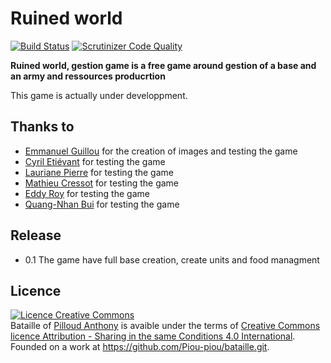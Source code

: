 # Ruined world

[![Build Status](https://scrutinizer-ci.com/g/Piou-piou/Ruined-World/badges/build.png?b=master)](https://scrutinizer-ci.com/g/Piou-piou/bataille/build-status/master)
[![Scrutinizer Code Quality](https://scrutinizer-ci.com/g/Piou-piou/Ruined-World/badges/quality-score.png?b=master)](https://scrutinizer-ci.com/g/Piou-piou/bataille/?branch=master)

**Ruined world, gestion game is a free game around gestion of a base and an army and ressources producrtion**

This game is actually under developpment.

## Thanks to
- [Emmanuel Guillou](https://github.com/EmmanuelGuillou) for the creation of images and testing the game
- [Cyril Etiévant](https://github.com/Bwaaahhh) for testing the game
- [Lauriane Pierre](https://github.com/LaurianeSylPierre) for testing the game
- [Mathieu Cressot](https://github.com/Mathieucst) for testing the game
- [Eddy Roy](https://github.com/eddyroy25) for testing the game
- [Quang-Nhan Bui](https://github.com/qnbui) for testing the game

## Release
- 0.1 The game have full base creation, create units and food managment

## Licence
<a rel="license" href="http://creativecommons.org/licenses/by-sa/4.0/"><img alt="Licence Creative Commons" style="border-width:0" src="https://i.creativecommons.org/l/by-sa/4.0/88x31.png" /></a><br /><span xmlns:dct="http://purl.org/dc/terms/" property="dct:title">Bataille</span> of <a xmlns:cc="http://creativecommons.org/ns#" href="http://anthony-pilloud.fr" property="cc:attributionName" rel="cc:attributionURL">Pilloud Anthony</a> is avaible under the terms of <a rel="license" href="http://creativecommons.org/licenses/by-sa/4.0/">Creative Commons licence Attribution -  Sharing in the same Conditions 4.0 International</a>.<br />Founded on a work at <a xmlns:dct="http://purl.org/dc/terms/" href="https://github.com/Piou-piou/bataille.git" rel="dct:source">https://github.com/Piou-piou/bataille.git</a>.